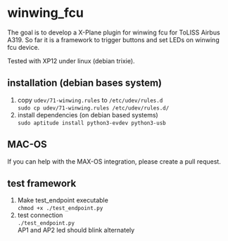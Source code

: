 # winwing_fcu
The goal is to develop a X-Plane plugin for winwing fcu for ToLISS Airbus A319.
So far it is a framework to trigger buttons and set LEDs on winwing fcu device.

Tested with XP12 under linux (debian trixie).

## installation (debian bases system)
1. copy `udev/71-winwing.rules` to `/etc/udev/rules.d`  
`sudo cp udev/71-winwing.rules /etc/udev/rules.d/`
2. install dependencies (on debian based systems)  
`sudo aptitude install python3-evdev python3-usb`

## MAC-OS
If you can help with the MAX-OS integration, please create a pull request.

## test framework
1. Make test_endpoint executable  
   `chmod +x ./test_endpoint.py`
2. test connection  
   `./test_endpoint.py`  
   AP1 and AP2 led should blink alternately
